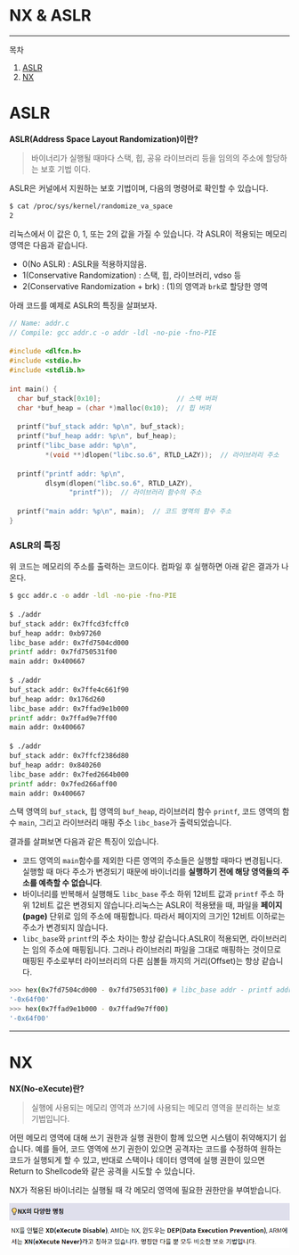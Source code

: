 # NX & ASLR

---

목차

1. [ASLR](https://www.notion.so/NX-ASLR-f7e256b8f6254367b9de747622843b53)
2. [NX](https://www.notion.so/NX-ASLR-f7e256b8f6254367b9de747622843b53)

# ASLR

**ASLR(Address Space Layout Randomization)이란?**

> 바이너리가 실행될 때마다 스택, 힙, 공유 라이브러리 등을 임의의 주소에 할당하는 보호 기법
이다.
> 

ASLR은 커널에서 지원하는 보호 기법이며, 다음의 명령어로 확인할 수 있습니다.

```bash
$ cat /proc/sys/kernel/randomize_va_space
2
```

리눅스에서 이 값은 0, 1, 또는 2의 값을 가질 수 있습니다. 각 ASLR이 적용되는 메모리 영역은 다음과 같습니다.

- 0(No ASLR) : ASLR을 적용하지않음.
- 1(Conservative Randomization) : 스택, 힙, 라이브러리, vdso 등
- 2(Conservative Randomization + brk) : (1)의 영역과 `brk`로 할당한 영역

아래 코드를 예제로 ASLR의 특징을 살펴보자.

```c
// Name: addr.c
// Compile: gcc addr.c -o addr -ldl -no-pie -fno-PIE

#include <dlfcn.h>
#include <stdio.h>
#include <stdlib.h>

int main() {
  char buf_stack[0x10];                   // 스택 버퍼
  char *buf_heap = (char *)malloc(0x10);  // 힙 버퍼

  printf("buf_stack addr: %p\n", buf_stack);
  printf("buf_heap addr: %p\n", buf_heap);
  printf("libc_base addr: %p\n",
         *(void **)dlopen("libc.so.6", RTLD_LAZY));  // 라이브러리 주소

  printf("printf addr: %p\n",
         dlsym(dlopen("libc.so.6", RTLD_LAZY),
               "printf"));  // 라이브러리 함수의 주소

  printf("main addr: %p\n", main);  // 코드 영역의 함수 주소
}
```

### ASLR의 특징

위 코드는 메모리의 주소를 출력하는 코드이다. 컴파일 후 실행하면 아래 같은 결과가 나온다.

```bash
$ gcc addr.c -o addr -ldl -no-pie -fno-PIE

$ ./addr
buf_stack addr: 0x7ffcd3fcffc0
buf_heap addr: 0xb97260
libc_base addr: 0x7fd7504cd000
printf addr: 0x7fd750531f00
main addr: 0x400667

$ ./addr
buf_stack addr: 0x7ffe4c661f90
buf_heap addr: 0x176d260
libc_base addr: 0x7ffad9e1b000
printf addr: 0x7ffad9e7ff00
main addr: 0x400667

$ ./addr
buf_stack addr: 0x7ffcf2386d80
buf_heap addr: 0x840260
libc_base addr: 0x7fed2664b000
printf addr: 0x7fed266aff00
main addr: 0x400667
```

스택 영역의 `buf_stack`, 힙 영역의 `buf_heap`, 라이브러리 함수 `printf`, 코드 영역의 함수 `main`, 그리고 라이브러리 매핑 주소 `libc_base`가 출력되었습니다. 

결과를 살펴보면 다음과 같은 특징이 있습니다.

- 코드 영역의 `main`함수를 제외한 다른 영역의 주소들은 실행할 때마다 변경됩니다.실행할 때 마다 주소가 변경되기 때문에 바이너리를 **실행하기 전에 해당 영역들의 주소를 예측할 수 없습니다**.
- 바이너리를 반복해서 실행해도 `libc_base` 주소 하위 12비트 값과 `printf` 주소 하위 12비트 값은 변경되지 않습니다.리눅스는 ASLR이 적용됐을 때, 파일을 **페이지(page)** 단위로 임의 주소에 매핑합니다. 따라서 페이지의 크기인 12비트 이하로는 주소가 변경되지 않습니다.
- `libc_base`와 `printf`의 주소 차이는 항상 같습니다.ASLR이 적용되면, 라이브러리는 임의 주소에 매핑됩니다. 그러나 라이브러리 파일을 그대로 매핑하는 것이므로 매핑된 주소로부터 라이브러리의 다른 심볼들 까지의 거리(Offset)는 항상 같습니다.

```bash
>>> hex(0x7fd7504cd000 - 0x7fd750531f00) # libc_base addr - printf addr
'-0x64f00'
>>> hex(0x7ffad9e1b000 - 0x7ffad9e7ff00)
'-0x64f00'
```

---

# NX

**NX(No-eXecute)란?**

> 실행에 사용되는 메모리 영역과 쓰기에 사용되는 메모리 영역을 분리하는 보호 기법입니다.
> 

어떤 메모리 영역에 대해 쓰기 권한과 실행 권한이 함께 있으면 시스템이 취약해지기 쉽습니다. 예를 들어, 코드 영역에 쓰기 권한이 있으면 공격자는 코드를 수정하여 원하는 코드가 실행되게 할 수 있고, 반대로 스택이나 데이터 영역에 실행 권한이 있으면 Return to Shellcode와 같은 공격을 시도할 수 있습니다.

NX가 적용된 바이너리는 실행될 때 각 메모리 영역에 필요한 권한만을 부여받습니다.

![Untitled](/5%EC%A3%BC%EC%B0%A8/img/NX%26ASLR.png)
